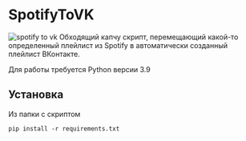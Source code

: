 # SpotifyToVK
![spotify to vk](https://user-images.githubusercontent.com/29358657/161388020-a20861a7-82c6-4d0b-a764-7b28219c22c5.svg)
Обходящий капчу скрипт, перемещающий какой-то определенный плейлист из Spotify в автоматически созданный плейлист ВКонтакте.

Для работы требуется Python версии 3.9

## Установка
Из папки с скриптом
```
pip install -r requirements.txt
```
